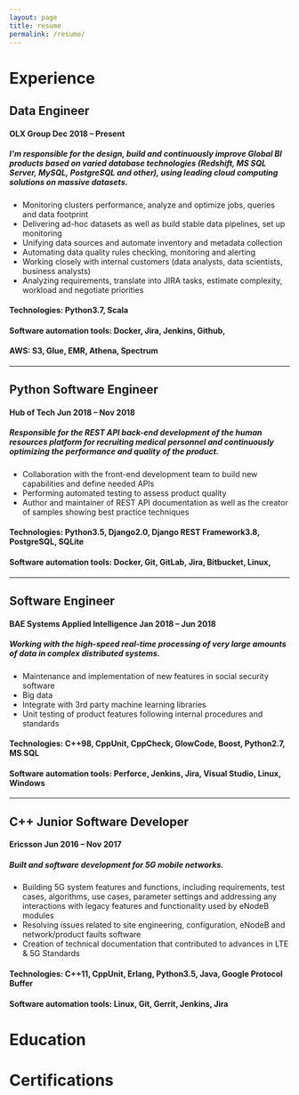 ```yaml
---
layout: page
title: resume
permalink: /resume/
---
```

# Experience
## Data Engineer 
#### **OLX Group** Dec 2018 – Present
##### I'm responsible for the design, build and continuously improve Global BI products based on varied database technologies (Redshift, MS SQL Server, MySQL, PostgreSQL and other), using leading cloud computing solutions on massive datasets.

* Monitoring clusters performance, analyze and optimize jobs, queries and data footprint
* Delivering ad-hoc datasets as well as build stable data pipelines, set up monitoring
* Unifying data sources and automate inventory and metadata collection
* Automating data quality rules checking, monitoring and alerting
* Working closely with internal customers (data analysts, data scientists, business analysts)
* Analyzing requirements, translate into JIRA tasks, estimate complexity, workload and negotiate priorities

#### Technologies: Python3.7, Scala
#### Software automation tools: Docker, Jira, Jenkins, Github,
#### AWS: S3, Glue, EMR, Athena, Spectrum
------
## Python Software Engineer
#### **Hub of Tech** Jun 2018 – Nov 2018
##### Responsible for the REST API back-end development of the human resources platform for recruiting medical personnel and continuously optimizing the performance and quality of the product.

* Collaboration with the front-end development team to build new capabilities and define needed APIs
* Performing automated testing to assess product quality
* Author and maintainer of REST API documentation as well as the creator of samples showing best practice techniques

#### Technologies: Python3.5, Django2.0, Django REST Framework3.8, PostgreSQL, SQLite
#### Software automation tools: Docker, Git, GitLab, Jira, Bitbucket, Linux, 
------
## Software Engineer
#### **BAE Systems Applied Intelligence** Jan 2018 – Jun 2018
##### Working with the high-speed real-time processing of very large amounts of data in complex distributed systems.

* Maintenance and implementation of new features in social security software
* Big data
* Integrate with 3rd party machine learning libraries
* Unit testing of product features following internal procedures and standards

#### Technologies: C++98, CppUnit, CppCheck, GlowCode, Boost, Python2.7, MS SQL
#### Software automation tools: Perforce, Jenkins, Jira, Visual Studio, Linux, Windows
------
## C++ Junior Software Developer
#### **Ericsson** Jun 2016 – Nov 2017
##### Built and software development for 5G mobile networks.

* Building 5G system features and functions, including requirements, test cases, algorithms, use cases, parameter settings and addressing any interactions with legacy features and functionality used by eNodeB modules
* Resolving issues related to site engineering, configuration, eNodeB and network/product faults software
* Creation of technical documentation that contributed to advances in LTE & 5G Standards

#### Technologies: C++11, CppUnit, Erlang, Python3.5, Java, Google Protocol Buffer
#### Software automation tools: Linux, Git, Gerrit, Jenkins, Jira

# Education
# Certifications



